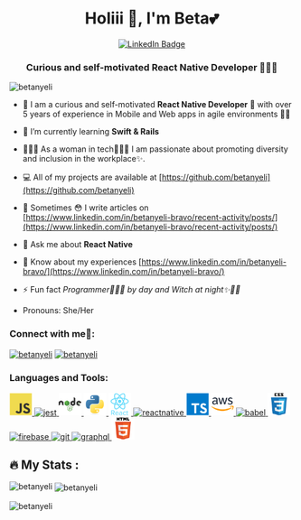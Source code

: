 <h1 align="center">Holiii 👋, I'm Beta💕</h1>
<div id="badges" align="center">

  <a href="https://www.linkedin.com/in/betanyeli-bravo/">
    <img src="https://img.shields.io/badge/LinkedIn-blue?style=for-the-badge&logo=linkedin&logoColor=white" alt="LinkedIn Badge"/>

  </a>
</div>
<h3 align="center">Curious and self-motivated React Native Developer 👩🏻‍💻</h3>

<p align="left"> <img src="https://komarev.com/ghpvc/?username=betanyeli&label=Profile%20views&color=0e75b6&style=flat" alt="betanyeli" /> </p>


- 🔭 I am a curious and self-motivated **React Native Developer** 📱 with over 5 years of experience in Mobile and Web apps in agile environments 👯✨ 

- 🌱 I’m currently learning **Swift & Rails**

- 👩🏻‍💻 As a woman in tech👩🏻‍💻 I am passionate about promoting diversity and inclusion in the workplace✨.

- 💻 All of my projects are available at [https://github.com/betanyeli](https://github.com/betanyeli)

- 📝 Sometimes 😳 I write articles on [https://www.linkedin.com/in/betanyeli-bravo/recent-activity/posts/](https://www.linkedin.com/in/betanyeli-bravo/recent-activity/posts/)

- 💬 Ask me about **React Native**


- 📄 Know about my experiences [https://www.linkedin.com/in/betanyeli-bravo/](https://www.linkedin.com/in/betanyeli-bravo/)

- ⚡ Fun fact *Programmer👩🏻‍💻 by day and Witch at night✨🧚‍♀️*

- Pronouns: She/Her


<h3 align="left">Connect with me📱:</h3>
<p align="left">


<a href="https://linkedin.com/in/betanyeli" target="blank"><img align="center" src="https://raw.githubusercontent.com/rahuldkjain/github-profile-readme-generator/master/src/images/icons/Social/linked-in-alt.svg" alt="betanyeli" height="30" width="40" /></a>
<a href="https://instagram.com/betanyeli" target="blank"><img align="center" src="https://raw.githubusercontent.com/rahuldkjain/github-profile-readme-generator/master/src/images/icons/Social/instagram.svg" alt="betanyeli" height="30" width="40" /></a>

</p>


<h3 align="left">Languages and Tools:</h3>

<p align="left"> 
  <a href="https://developer.mozilla.org/en-US/docs/Web/JavaScript" target="_blank" rel="noreferrer"> <img src="https://raw.githubusercontent.com/devicons/devicon/master/icons/javascript/javascript-original.svg" alt="javascript" width="40" height="40"/> </a> <a href="https://jestjs.io" target="_blank" rel="noreferrer"> <img src="https://www.vectorlogo.zone/logos/jestjsio/jestjsio-icon.svg" alt="jest" width="40" height="40"/> </a> <a href="https://nodejs.org" target="_blank" rel="noreferrer"> <img src="https://raw.githubusercontent.com/devicons/devicon/master/icons/nodejs/nodejs-original-wordmark.svg" alt="nodejs" width="40" height="40"/> </a> <a href="https://www.python.org" target="_blank" rel="noreferrer"> <img src="https://raw.githubusercontent.com/devicons/devicon/master/icons/python/python-original.svg" alt="python" width="40" height="40"/> </a> <a href="https://reactjs.org/" target="_blank" rel="noreferrer"> <img src="https://raw.githubusercontent.com/devicons/devicon/master/icons/react/react-original-wordmark.svg" alt="react" width="40" height="40"/> </a> <a href="https://reactnative.dev/" target="_blank" rel="noreferrer"> <img src="https://reactnative.dev/img/header_logo.svg" alt="reactnative" width="40" height="40"/> </a> <a href="https://www.typescriptlang.org/" target="_blank" rel="noreferrer"> <img src="https://raw.githubusercontent.com/devicons/devicon/master/icons/typescript/typescript-original.svg" alt="typescript" width="40" height="40"/> </a> 
  <a href="https://aws.amazon.com" target="_blank" rel="noreferrer"> <img src="https://raw.githubusercontent.com/devicons/devicon/master/icons/amazonwebservices/amazonwebservices-original-wordmark.svg" alt="aws" width="40" height="40"/> </a> <a href="https://babeljs.io/" target="_blank" rel="noreferrer"> <img src="https://www.vectorlogo.zone/logos/babeljs/babeljs-icon.svg" alt="babel" width="40" height="40"/> </a> <a href="https://www.w3schools.com/css/" target="_blank" rel="noreferrer"> <img src="https://raw.githubusercontent.com/devicons/devicon/master/icons/css3/css3-original-wordmark.svg" alt="css3" width="40" height="40"/> </a> <a href="https://firebase.google.com/" target="_blank" rel="noreferrer"> <img src="https://www.vectorlogo.zone/logos/firebase/firebase-icon.svg" alt="firebase" width="40" height="40"/> </a> <a href="https://git-scm.com/" target="_blank" rel="noreferrer"> <img src="https://www.vectorlogo.zone/logos/git-scm/git-scm-icon.svg" alt="git" width="40" height="40"/> </a> <a href="https://graphql.org" target="_blank" rel="noreferrer"> <img src="https://www.vectorlogo.zone/logos/graphql/graphql-icon.svg" alt="graphql" width="40" height="40"/> </a> <a href="https://www.w3.org/html/" target="_blank" rel="noreferrer"> <img src="https://raw.githubusercontent.com/devicons/devicon/master/icons/html5/html5-original-wordmark.svg" alt="html5" width="40" height="40"/> </a> </p>

## :fire: My Stats :

<p><img align="left" src="https://github-readme-stats.vercel.app/api/top-langs?username=betanyeli&show_icons=true&locale=en&theme=radical" alt="betanyeli" /></p>

<p>&nbsp;<img align="center" src="https://github-readme-stats.vercel.app/api?username=betanyeli&show_icons=true&locale=en&theme=radical" alt="betanyeli" /></p>

<p><img align="center" src="https://github-readme-streak-stats.herokuapp.com/?user=betanyeli&theme=radical" alt="betanyeli" /></p>
